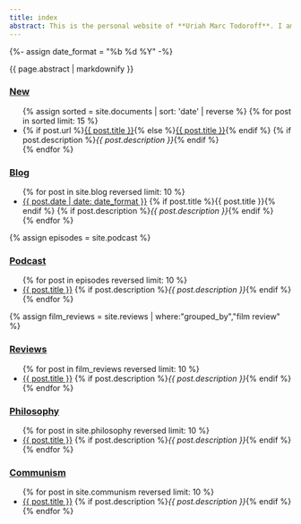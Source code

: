 ```yaml
---
title: index
abstract: This is the personal website of **Uriah Marc Todoroff**. I am a philosopher interested in the Marxist tradition and the philosophy of art; I am an historical researcher charting the social history of visual culture; and I am a [critical writer of the contemporary](/reviews). This website is a new media experiment, combining literary and [technical means](/about) to develop a [dialetical image](/benjamin#dialectical-image) of the present.
---
```

{%- assign date_format =  "%b %d %Y" -%}

<article>
<div class="markdownBody" id="markdownBody">
<aside class="abstract">{{ page.abstract | markdownify }}</aside>

<section id="new">
<h1><a href="/changes">New</a></h1>
<ul class="section-link-list">
{% assign sorted = site.documents | sort: 'date' | reverse %}
{% for post in sorted limit: 15 %}
<li>{% if post.url %}<a href="{{ post.url }}">{{ post.title }}</a>{% else %}<a href="{{ post.slug }}" title="{{ post.title }}, posted on {{ page.date | date: site.date_format }}.">{{ post.title }}</a>{% endif %}
{% if post.description %}<em>{{ post.description }}</em>{% endif %}
</li>
{% endfor %}
</ul>
</section>

<section id="blog">
<h1><a href="/blog">Blog</a></h1>
<ul class="section-link-list">
{% for post in site.blog reversed limit: 10 %}
<li><a href="{{ post.url }}" title="{{ post.title }}, posted on {{ post.date | date: date_format }}">{{ post.date | date: date_format }}</a>
{% if post.title %}<span class="section-link-list-post-title">{{ post.title }}</span>{% endif %}
{% if post.description %}<em>{{ post.description }}</em>{% endif %}
</li>
{% endfor %}
</ul>
</section>

<section id="podcast">
{% assign episodes = site.podcast %}
<h1><a href="/podcast">Podcast</a></h1>
<ul class="section-link-list">
{% for post in episodes reversed limit: 10 %}
<li><a href="podcast#{{ post.slug }}" title="{{ post.title }}, posted on {{ post.date | date: site.date_format }}">{{ post.title }}</a>
{% if post.description %}<em>{{ post.description }}</em>{% endif %}
</li>
{% endfor %}
</ul>
</section>

<section id="reviews">
{% assign film_reviews = site.reviews | where:"grouped_by","film review" %}
<h1><a href="/index#reviews">Reviews</a></h1>
<ul class="section-link-list">
{% for post in film_reviews reversed limit: 10 %}
<li><a href="{{ post.slug }}" title="{{ post.title}}, posted on {{ post.date | date: "%b %-d, %Y" }}">{{ post.title }}</a>
{% if post.description %}<em>{{ post.description }}</em>{% endif %}
</li>
{% endfor %}
</ul>
</section>

<section id="philosophy">
<h1 id="philosophy"><a href="/index#philosophy">Philosophy</a></h1>
<ul class="section-link-list">
{% for post in site.philosophy reversed limit: 10 %}
<li><a href="{{ post.slug }}" title="{{ post.title}}, posted on {{ post.date | date: "%b %-d, %Y" }}">{{ post.title }}</a>
{% if post.description %}<em>{{ post.description }}</em>{% endif %}
</li>
{% endfor %}
</ul>
</section>

<section id="communism">
<h1 id="communism"><a href="/index#communism">Communism</a></h1>
<ul class="section-link-list">
{% for post in site.communism reversed limit: 10 %}
<li><a href="{{ post.slug }}" title="{{ post.title}}, posted on {{ post.date | date: "%b %-d, %Y" }}">{{ post.title }}</a>
{% if post.description %}<em>{{ post.description }}</em>{% endif %}
</li>
{% endfor %}
</ul>
</section>
</div>
</article>
